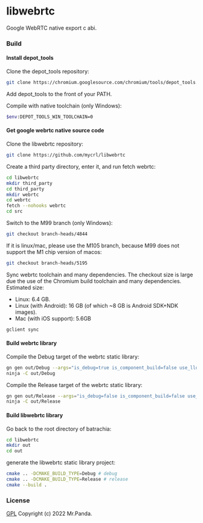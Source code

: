 # libwebrtc

Google WebRTC native export c abi.

### Build

#### Install depot_tools

Clone the depot_tools repository:

```bash
git clone https://chromium.googlesource.com/chromium/tools/depot_tools.git
```

Add depot_tools to the front of your PATH.

Compile with native toolchain (only Windows):

```bash
$env:DEPOT_TOOLS_WIN_TOOLCHAIN=0
```

#### Get google webrtc native source code

Clone the libwebrtc repository:

```bash
git clone https://github.com/mycrl/libwebrtc
```

Create a third party directory, enter it, and run fetch webrtc:

```bash
cd libwebrtc
mkdir third_party
cd third_party
mkdir webrtc
cd webrtc
fetch --nohooks webrtc
cd src
```

Switch to the M99 branch (only Windows):

```bash
git checkout branch-heads/4844
```

If it is linux/mac, please use the M105 branch, because M99 does not support the M1 chip version of macos:

```bash
git checkout branch-heads/5195
```

Sync webrtc toolchain and many dependencies.
The checkout size is large due the use of the Chromium build toolchain and many dependencies. Estimated size:
* Linux: 6.4 GB.
* Linux (with Android): 16 GB (of which ~8 GB is Android SDK+NDK images).
* Mac (with iOS support): 5.6GB

```bash
gclient sync
```

#### Build webrtc library

Compile the Debug target of the webrtc static library:

```bash
gn gen out/Debug --args="is_debug=true is_component_build=false use_lld=false treat_warnings_as_errors=false use_rtti=true rtc_include_tests=false rtc_build_examples=false enable_iterator_debugging=true use_custom_libcxx=false"
ninja -C out/Debug
```

Compile the Release target of the webrtc static library:

```bash
gn gen out/Release --args="is_debug=false is_component_build=false use_lld=false treat_warnings_as_errors=false use_rtti=true rtc_include_tests=false rtc_build_examples=false use_custom_libcxx=false"
ninja -C out/Release
```

#### Build libwebrtc library

Go back to the root directory of batrachia:

```bash
cd libwebrtc
mkdir out
cd out
```

generate the libwebrtc static library project:

```bash
cmake .. -DCMAKE_BUILD_TYPE=Debug # debug
cmake .. -DCMAKE_BUILD_TYPE=Release # release
cmake --build .
```


### License
[GPL](./LICENSE) Copyright (c) 2022 Mr.Panda.
